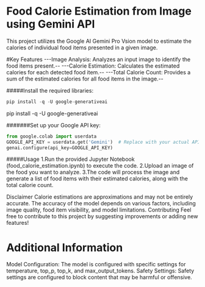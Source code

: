 # Food Calorie Estimation from Image using Gemini API

This project utilizes the Google AI Gemini Pro Vsion model to estimate the calories of individual food items presented in a given image.

#Key Features
---Image Analysis: Analyzes an input image to identify the food items present.--
---Calorie Estimation: Calculates the estimated calories for each detected food item.--
---Total Calorie Count: Provides a sum of the estimated calories for all food items in the image.--

#####Install the required libraries:
```python
pip install -q -U google-generativeai
```
pip install -q -U google-generativeai

#######Set up your Google API key:
```python
from google.colab import userdata
GOOGLE_API_KEY = userdata.get('Gemini')  # Replace with your actual API key
genai.configure(api_key=GOOGLE_API_KEY)
```
#####Usage
1.Run the provided Jupyter Notebook (food_calorie_estimation.ipynb) to execute the code.
2.Upload an image of the food you want to analyze.
3.The code will process the image and generate a list of food items with their estimated calories, along with the total calorie count.

Disclaimer
Calorie estimations are approximations and may not be entirely accurate.
The accuracy of the model depends on various factors, including image quality, food item visibility, and model limitations.
Contributing
Feel free to contribute to this project by suggesting improvements or adding new features!

# Additional Information
Model Configuration: The model is configured with specific settings for temperature, top_p, top_k, and max_output_tokens.
Safety Settings: Safety settings are configured to block content that may be harmful or offensive.
